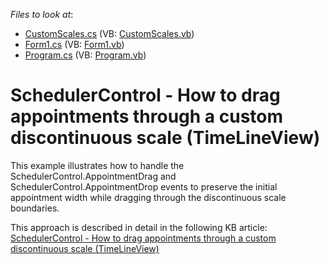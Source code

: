 <!-- default file list -->
*Files to look at*:

* [CustomScales.cs](./CS/WindowsFormsApplication1/CustomScales.cs) (VB: [CustomScales.vb](./VB/WindowsFormsApplication1/CustomScales.vb))
* [Form1.cs](./CS/WindowsFormsApplication1/Form1.cs) (VB: [Form1.vb](./VB/WindowsFormsApplication1/Form1.vb))
* [Program.cs](./CS/WindowsFormsApplication1/Program.cs) (VB: [Program.vb](./VB/WindowsFormsApplication1/Program.vb))
<!-- default file list end -->
# SchedulerControl - How to drag appointments through a custom discontinuous scale (TimeLineView)


<p>This example illustrates how to handle the SchedulerControl.AppointmentDrag and SchedulerControl.AppointmentDrop events to preserve the initial appointment width while dragging through the discontinuous scale boundaries.</p><p>This approach is described in detail in the following KB article: <a href="https://www.devexpress.com/Support/Center/p/KA18723">SchedulerControl - How to drag appointments through a custom discontinuous scale (TimeLineView)</a></p><br />


<br/>


